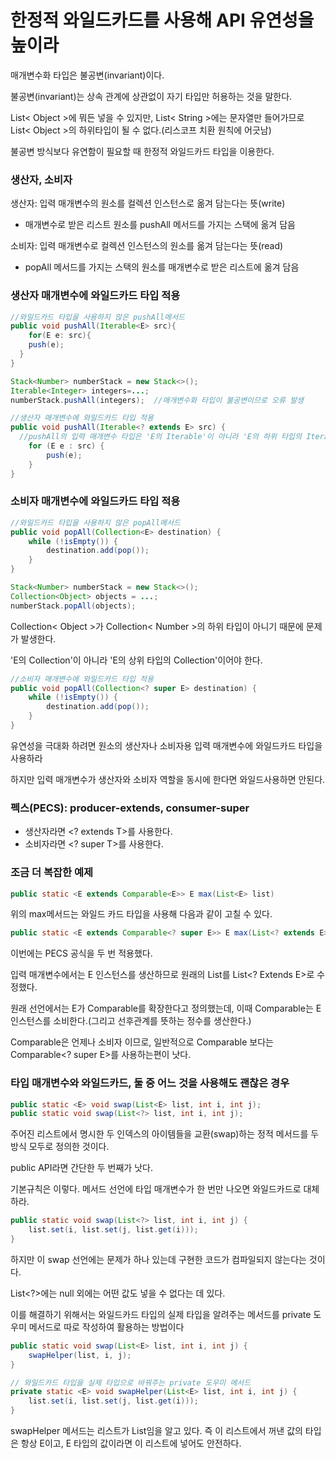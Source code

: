 # 한정적 와일드카드를 사용해 API 유연성을 높이라

매개변수화 타입은 불공변(invariant)이다.

불공변(invariant)는 상속 관계에 상관없이 자기 타입만 허용하는 것을 말한다.

List< Object >에 뭐든 넣을 수 있지만, List< String >에는 문자열만 들어가므로 List< Object >의 하위타입이 될 수 없다.(리스코프 치환 원칙에 어긋남)

불공변 방식보다 유연함이 필요할 때 한정적 와일드카드 타입을 이용한다.



### 생산자, 소비자

생산자: 입력 매개변수의 원소를 컬렉션 인스턴스로 옮겨 담는다는 뜻(write)

- 매개변수로 받은 리스트 원소를 pushAll 메서드를 가지는 스택에 옮겨 담음

소비자: 입력 매개변수로 컬렉션 인스턴스의 원소를 옮겨 담는다는 뜻(read)

- popAll 메서드를 가지는 스택의 원소를 매개변수로 받은 리스트에 옮겨 담음



### 생산자 매개변수에 와일드카드 타입 적용

```java
//와일드카드 타입을 사용하지 않은 pushAll메서드
public void pushAll(Iterable<E> src){
	for(E e: src){
    push(e);
  }
}

Stack<Number> numberStack = new Stack<>();
Iterable<Integer> integers=...;
numberStack.pushAll(integers);	//매개변수화 타입이 불공변이므로 오류 발생
```

```java
//생산자 매개변수에 와일드카드 타입 적용
public void pushAll(Iterable<? extends E> src) {
  //pushAll의 입력 매개변수 타입은 'E의 Iterable'이 아니라 'E의 하위 타입의 Iterable'이어야 한다.
	for (E e : src) {
		push(e);
	}
}
```



### 소비자 매개변수에 와일드카드 타입 적용

```java
//와일드카드 타입을 사용하지 않은 popAll메서드
public void popAll(Collection<E> destination) {
	while (!isEmpty()) {
		destination.add(pop());
	}
}

Stack<Number> numberStack = new Stack<>();
Collection<Object> objects = ...;
numberStack.popAll(objects);
```

Collection< Object >가 Collection< Number >의 하위 타입이 아니기 때문에 문제가 발생한다.

'E의 Collection'이 아니라 'E의 상위 타입의 Collection'이어야 한다.

```java
//소비자 매개변수에 와일드카드 타입 적용
public void popAll(Collection<? super E> destination) {
	while (!isEmpty()) {
		destination.add(pop());
	}
}
```



유연성을 극대화 하려면 원소의 생산자나 소비자용 입력 매개변수에 와일드카드 타입을 사용하라

하지만 입력 매개변수가 생산자와 소비자 역할을 동시에 한다면 와일드사용하면 안된다.



### 펙스(PECS): producer-extends, consumer-super

- 생산자라면 <? extends T>를 사용한다.
- 소비자라면 <? super T>를 사용한다.



### 조금 더 복잡한 예제

```java
public static <E extends Comparable<E>> E max(List<E> list)
```

위의 max메서드는 와일드 카드 타입을 사용해 다음과 같이 고칠 수 있다.

```java
public static <E extends Comparable<? super E>> E max(List<? extends E> list)
```

이번에는 PECS 공식을 두 번 적용했다. 

입력 매개변수에서는 E 인스턴스를 생산하므로 원래의 List<E>를 List<? Extends E>로 수정했다.

원래 선언에서는 E가 Comparable<E>를 확장한다고 정의했는데, 이때 Comparable<E>는 E 인스턴스를 소비한다.(그리고 선후관계를 뜻하는 정수를 생산한다.)

Comparable은 언제나 소비자 이므로, 일반적으로 Comparable<E> 보다는 Comparable<? super E>를 사용하는편이 낫다.



### 타입 매개변수와 와일드카드, 둘 중 어느 것을 사용해도 괜찮은 경우

```java
public static <E> void swap(List<E> list, int i, int j);
public static void swap(List<?> list, int i, int j);
```

주어진 리스트에서 명시한 두 인덱스의 아이템들을 교환(swap)하는 정적 메서드를 두 방식 모두로 정의한 것이다.

public API라면 간단한 두 번째가 낫다.

기본규칙은 이렇다. 메서드 선언에 타입 매개변수가 한 번만 나오면 와일드카드로 대체하라.

```java
public static void swap(List<?> list, int i, int j) {
    list.set(i, list.set(j, list.get(i)));
}
```

하지만 이 swap 선언에는 문제가 하나 있는데 구현한 코드가 컴파일되지 않는다는 것이다.

List<?>에는 null 외에는 어떤 값도 넣을 수 없다는 데 있다.

이를 해결하기 위해서는 와일드카드 타입의 실제 타입을 알려주는 메서드를 private 도우미 메서드로 따로 작성하여 활용하는 방법이다

```java
public static void swap(List<E> list, int i, int j) {
    swapHelper(list, i, j);
}

// 와일드카드 타입을 실제 타입으로 바꿔주는 private 도우미 메서드
private static <E> void swapHelper(List<E> list, int i, int j) {
    list.set(i, list.set(j, list.get(i)));
}
```

swapHelper 메서드는 리스트가 List<E>임을 알고 있다. 즉 이 리스트에서 꺼낸 값의 타입은 항상 E이고, E 타입의 값이라면 이 리스트에 넣어도 안전하다.













